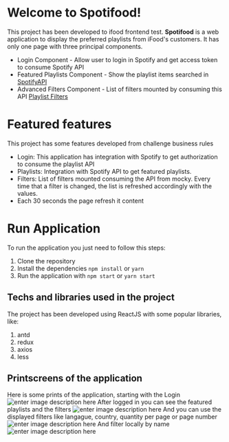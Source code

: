# Welcome to Spotifood!

This project has been developed to ifood frontend test.
**Spotifood** is a web application to display the preferred playlists from iFood's customers. It has only one page with three principal components.

 - Login Component - Allow user to login in Spotify and get access token to consume Spotify API
 - Featured Playlists Component - Show the playlist items searched in [SpotifyAPI](https://developer.spotify.com/web-api/get-list-featured-playlists/)
 - Advanced Filters Component - List of filters mounted by consuming this API [Playlist Filters](http://www.mocky.io/v2/5a25fade2e0000213aa90776)

# Featured features
This project has some features  developed from challenge business rules

 - Login: This application has integration with Spotify to get authorization to consume the playlist API
 - Playlists: Integration with Spotify API to get featured playlists.
 - Filters: List of filters mounted consuming the API from mocky. Every time that a filter is changed, the list is refreshed accordingly with the values.
 - Each 30 seconds the page refresh it content

# Run Application

To run the application you just need to follow this steps:

 1. Clone the repository
 2. Install the dependencies `npm install` or `yarn`
 3. Run the application with `npm start` or `yarn start`

## Techs and libraries used in the project

The project has been developed using ReactJS with some popular libraries, like:

 1. antd
 2. redux
 3. axios
 4. less

## Printscreens of the application

Here is some prints of the application, starting with the Login
![enter image description here](https://i.imgur.com/VJ91pZS.png)
After logged in you can see the featured playlists and the filters
![enter image description here](https://i.imgur.com/8O8083Q.png)
And you can use the displayed filters like langague, country, quantity per page or page number
![enter image description here](https://i.imgur.com/ap6RpY8.gif)
And filter locally by name
![enter image description here](https://i.imgur.com/zDd6seq.gif)
